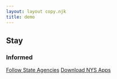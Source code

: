 ```yaml
---
layout: layout copy.njk
title: demo
---
```


<div class="bg-yellow-400 md:-mx-20 -mx-8">
<h2 class="oswald text-sm uppercase text-white text-center px-8 pt-12 tracking-widest">Stay</h2>
<h3 class="text-black text-5xl font-extrabold text-center px-12 pb-24"> Informed </h2>
<div class="flex flex-col md:flex-row mx-auto w-5/6 pb-12">
<a href="#" class="md:w-1/2 border border-white border-solid p-4  font-bold uppercase text-sm mx-6 text-black tracking-widest text-center hover:bg-yellow-300 mt-4">Follow State Agencies</a>
<a href="#" class="md:w-1/2 border border-white border-solid p-4 font-bold  uppercase text-sm mx-6 text-black tracking-widest text-center hover:bg-yellow-300 mt-4"> Download NYS Apps</a>
</div>
</div>